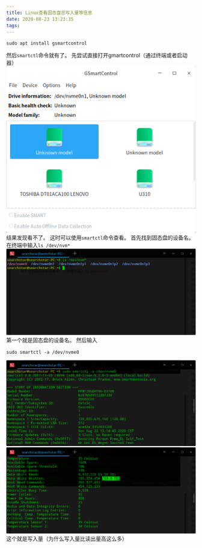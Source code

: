 ```yaml
---
title: Linux查看固态盘总写入量等信息
date: 2020-08-23 13:23:35
tags:
---
```


```shell
sudo apt install gsmartcontrol
```
然后`smartctl`命令就有了。
先尝试直接打开gmartcontrol（通过终端或者启动器）
![在这里插入图片描述](Linux查看固态盘总写入量等信息/20200823131121196.png)
结果发现看不了。
这时可以使用`smartctl`命令查看。
首先找到固态盘的设备名。在终端中输入`ls /dev/nvm*`
![在这里插入图片描述](Linux查看固态盘总写入量等信息/20200823131359540.png)
第一个就是固态盘的设备名。
然后输入
```shell
sudo smartctl -a /dev/nvme0
```
![在这里插入图片描述](Linux查看固态盘总写入量等信息/20200823131509782.png)
![在这里插入图片描述](Linux查看固态盘总写入量等信息/2020082313173218.png)
这个就是写入量（为什么写入量比读出量高这么多）
